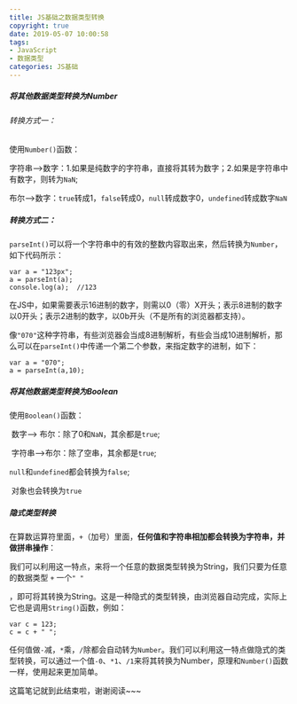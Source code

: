 ```yaml
---
title: JS基础之数据类型转换
copyright: true
date: 2019-05-07 10:00:58
tags: 
- JavaScript
- 数据类型
categories: JS基础
---
```


##### 将其他数据类型转换为Number

###### 转换方式一：

使用`Number()`函数：

​     字符串——>数字：1.如果是纯数字的字符串，直接将其转为数字；2.如果是字符串中有数字，则转为`NaN`;

​     布尔——>数字：`true`转成1，`false`转成0，`null`转成数字0，`undefined`转成数字`NaN`

<!--more-->

##### 转换方式二：

`parseInt()`可以将一个字符串中的有效的整数内容取出来，然后转换为`Number`，如下代码所示：

```
var a = "123px";
a = parseInt(a);
console.log(a);  //123
```

在JS中，如果需要表示16进制的数字，则需以0（零）X开头；表示8进制的数字以0开头；表示2进制的数字，以0b开头（不是所有的浏览器都支持）。

像`"070"`这种字符串，有些浏览器会当成8进制解析，有些会当成10进制解析，那么可以在`parseInt()`中传递一个第二个参数，来指定数字的进制，如下：

```
var a = "070";
a = parseInt(a,10);
```



#####  将其他数据类型转换为Boolean

使用`Boolean()`函数：

​     数字——> 布尔：除了0和`NaN`，其余都是`true`;

​    字符串——>布尔：除了空串，其余都是`true`;

​    `null`和`undefined`都会转换为`false`;

​    对象也会转换为`true`

##### 隐式类型转换

在算数运算符里面，`+`（加号）里面，**任何值和字符串相加都会转换为字符串，并做拼串操作**：

​      我们可以利用这一特点，来将一个任意的数据类型转换为String，我们只要为任意的数据类型 `+` 一个`" "`

，即可将其转换为String。这是一种隐式的类型转换，由浏览器自动完成，实际上它也是调用`String()`函数，例如：

```
var c = 123;
c = c + " ";
```

​     任何值做`-`减，`*`乘，`/`除都会自动转为`Number`。我们可以利用这一特点做隐式的类型转换，可以通过一个值`-0`、`*1`、`/1`来将其转换为Number，原理和`Number()`函数一样，使用起来更加简单。



这篇笔记就到此结束啦，谢谢阅读~~~

